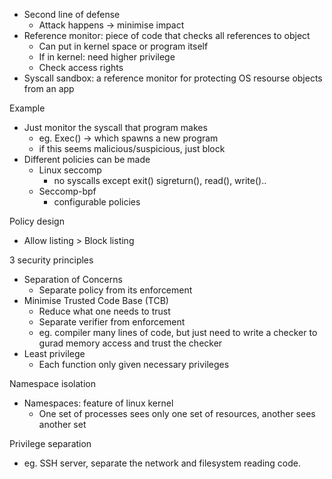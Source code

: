 - Second line of defense
	- Attack happens -> minimise impact
- Reference monitor: piece of code that checks all references to object
	- Can put in kernel space or program itself
	- If in kernel: need higher privilege
	- Check access rights
- Syscall sandbox: a reference monitor for protecting OS resourse objects from an app

Example
- Just monitor the syscall that program makes
	- eg. Exec() -> which spawns a new program
	- if this seems malicious/suspicious, just block
- Different policies can be made
	- Linux seccomp
		- no syscalls except exit() sigreturn(), read(), write()..
	- Seccomp-bpf
		- configurable policies

Policy design
- Allow listing > Block listing

3 security principles
- Separation of Concerns
	- Separate policy from its enforcement
- Minimise Trusted Code Base (TCB)
	- Reduce what one needs to trust
	- Separate verifier from enforcement
	- eg. compiler many lines of code, but just need to write a checker to gurad memory access and trust the checker
- Least privilege
	- Each function only given necessary privileges
	

Namespace isolation
- Namespaces: feature of linux kernel
	- One set of processes sees only one set of resources, another sees another set

Privilege separation
- eg. SSH server, separate the network and filesystem reading code.